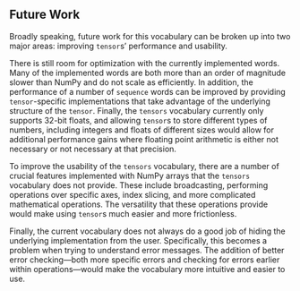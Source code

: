 ## Future Work

Broadly speaking, future work for this vocabulary can be broken up
into two major areas: improving `tensor`s’ performance and usability.

There is still room for optimization with the currently implemented
words. Many of the implemented words are both more than an order of
magnitude slower than NumPy and do not scale as efficiently. In
addition, the performance of a number of `sequence` words can be
improved by providing `tensor`-specific implementations that take
advantage of the underlying structure of the `tensor`. Finally, the
`tensors` vocabulary currently only supports 32-bit floats, and
allowing `tensor`s to store different types of numbers, including
integers and floats of different sizes would allow for additional
performance gains where floating point arithmetic is either not
necessary or not necessary at that precision.

To improve the usability of the `tensors` vocabulary, there are a
number of crucial features implemented with NumPy arrays that the
`tensors` vocabulary does not provide. These include broadcasting,
performing operations over specific axes, index slicing, and more
complicated mathematical operations. The versatility that these
operations provide would make using `tensor`s much easier and more
frictionless.

Finally, the current vocabulary does not always do a good job of
hiding the underlying implementation from the user. Specifically, this
becomes a problem when trying to understand error messages. The
addition of better error checking—both more specific errors and
checking for errors earlier within operations—would make the
vocabulary more intuitive and easier to use.
